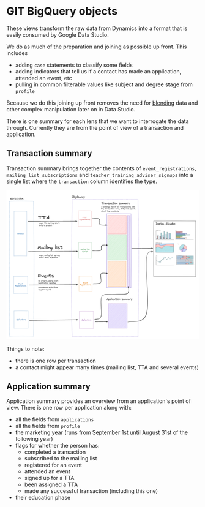 # GIT BigQuery objects

These views transform the raw data from Dynamics into a format that is easily consumed by Google Data Studio.

We do as much of the preparation and joining as possible up front. This includes 
* adding `case` statements to classify some fields
* adding indicators that tell us if a contact has made an application, attended an event, etc
* pulling in common filterable values like subject and degree stage from `profile`

Because we do this joining up front removes the need for [blending](https://support.google.com/datastudio/answer/9061420?hl=en) data and other complex manipulation later on in Data Studio.

There is one summary for each lens that we want to interrogate the data through. Currently they are from the point of view of a transaction and application.

## Transaction summary

Transaction summary brings together the contents of `event_registrations`, `mailing_list_subscriptions` and `teacher_training_adviser_signups` into a single list where the `transaction` column identifies the type.

![transaction summary](../docs/diagrams/transaction-summary.png)

Things to note:

* there is one row per transaction
* a contact might appear many times (mailing list, TTA and several events)


## Application summary

Application summary provides an overview from an application's point of view. There is one row per application along with:

* all the fields from `applications`
* all the fields from `profile`
* the marketing year (runs from September 1st until August 31st of the following year)
* flags for whether the person has:
  * completed a transaction
  * subscribed to the mailing list
  * registered for an event
  * attended an event
  * signed up for a TTA
  * been assigned a TTA
  * made any successful transaction (including this one)
* their education phase
